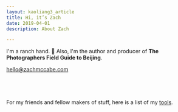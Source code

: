 ```yaml
---
layout: kaoliang3_article
title: Hi, it’s Zach
date: 2019-04-01
description: About Zach

---
```




I'm a ranch hand.  🍃  Also, I'm the author and producer of **The Photographers Field Guide to Beijing**.


<div class="cta-box" style="margin-bottom:5em">
  <p><a href="mailto:hello@zachmccabe.com">hello@zachmccabe.com</a></p>
</div>


For my friends and fellow makers of stuff, here is a list of my [tools](https://www.zachmccabe.com/tools.html).
